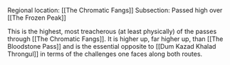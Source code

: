 Regional location: [[The Chromatic Fangs]]
Subsection: Passed high over [[The Frozen Peak]]

This is the highest, most treacherous (at least physically) of the passes through [[The Chromatic Fangs]]. It is higher up, far higher up, than [[The Bloodstone Pass]] and is the essential opposite to [[Dum Kazad Khalad Throngul]] in terms of the challenges one faces along both routes.